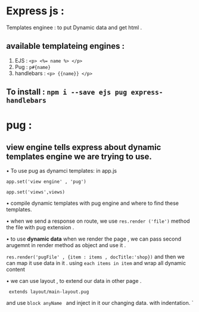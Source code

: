 # Express js :

Templates enginee : to put Dynamic data and get html .

## available templateing engines :

1. EJS : `<p> <%= name %> </p> `
2. Pug : `p#{name}`
3. handlebars : `<p> {{name}} </p>`

## To install : `npm i --save ejs pug express-handlebars`

# pug :

## view engine tells express about dynamic templates engine we are trying to use.

• To use pug as dynamci templates: in app.js

`app.set('view engine' , 'pug')`

`app.set('views',views)`

• compile dynamic templates with pug engine and where to find these templates.

• when we send a response on route, we use `res.render ('file')` method the file with pug extension .

• to use **dynamic data** when we render the page , we can pass second arugemnt in render method as object and use it .

`res.render('pugFile' , {item : items , docTitle:'shop})`
and then we can map it use data in it . using `each items in item` and wrap all dynamic content

• we can use layout , to extend our data in other page .

` extends layout/main-layout.pug`

and use `block anyName ` and inject in it our changing data. with indentation.
`
